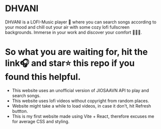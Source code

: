 # DHVANI

DHVANI is a LOFI-Music player 🎵 where you can search songs according to your mood and chill out your air  with some cozy lofi fullscreen backgrounds.
Immerse in your work and discover your comfort 🧘🏻‍♂️.
# So what you are waiting for, hit the link🎧 and star⭐ this repo if you found this helpful.

- This website uses an unofficial version of JIOSAAVN API to play and search songs.
- This website uses lofi videos without copyright from random places.
- Website might take a while to load videos, in case it don't, hit Refresh buttton.
- This is my first website made using Vite + React, therefore excuses me for average CSS and styling.
 
